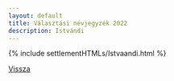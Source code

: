 ```yaml
---
layout: default
title: Választási névjegyzék 2022
description: Istvándi
---
```


{% include settlementHTMLs/Istvaandi.html %}

[Vissza](./)